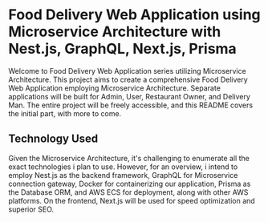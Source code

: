 # Food Delivery Web Application using Microservice Architecture with Nest.js, GraphQL, Next.js, Prisma

Welcome to Food Delivery Web Application series utilizing Microservice Architecture. This project aims to create a comprehensive Food Delivery Web Application employing Microservice Architecture. Separate applications will be built for Admin, User, Restaurant Owner, and Delivery Man. The entire project will be freely accessible, and this README covers the initial part, with more to come.


## Technology Used

Given the Microservice Architecture, it's challenging to enumerate all the exact technologies i plan to use. However, for an overview, i intend to employ Nest.js as the backend framework, GraphQL for Microservice connection gateway, Docker for containerizing our application, Prisma as the Database ORM, and AWS ECS for deployment, along with other AWS platforms. On the frontend, Next.js will be used for speed optimization and superior SEO.
